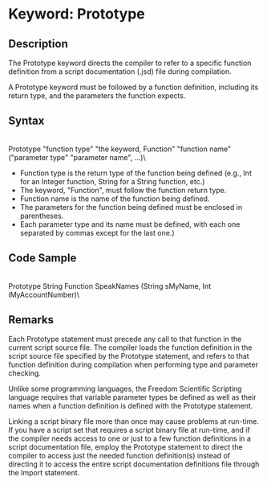 # Keyword: Prototype

## Description

The Prototype keyword directs the compiler to refer to a specific
function definition from a script documentation (.jsd) file during
compilation.

A Prototype keyword must be followed by a function definition, including
its return type, and the parameters the function expects.

## Syntax

\
Prototype \"function type\" \"the keyword, Function\" \"function name\"
(\"parameter type\" \"parameter name\", \...)\

- Function type is the return type of the function being defined (e.g.,
  Int for an Integer function, String for a String function, etc.)
- The keyword, \"Function\", must follow the function return type.
- Function name is the name of the function being defined.
- The parameters for the function being defined must be enclosed in
  parentheses.
- Each parameter type and its name must be defined, with each one
  separated by commas except for the last one.)

## Code Sample

\
Prototype String Function SpeakNames (String sMyName, Int
iMyAccountNumber)\

## Remarks

Each Prototype statement must precede any call to that function in the
current script source file. The compiler loads the function definition
in the script source file specified by the Prototype statement, and
refers to that function definition during compilation when performing
type and parameter checking.

Unlike some programming languages, the Freedom Scientific Scripting
language requires that variable parameter types be defined as well as
their names when a function definition is defined with the Prototype
statement.

Linking a script binary file more than once may cause problems at
run-time. If you have a script set that requires a script binary file at
run-time, and if the compiler needs access to one or just to a few
function definitions in a script documentation file, employ the
Prototype statement to direct the compiler to access just the needed
function definition(s) instead of directing it to access the entire
script documentation definitions file through the Import statement.
